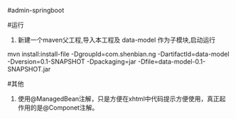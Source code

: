 #admin-springboot

#运行
1.  新建一个maven父工程,导入本工程及 data-model 作为子模块,启动运行

mvn install:install-file
-DgroupId=com.shenbian.ng
-DartifactId=data-model
-Dversion=0.1-SNAPSHOT
-Dpackaging=jar
-Dfile=data-model-0.1-SNAPSHOT.jar


#其他
1.  使用@ManagedBean注解，只是方便在xhtml中代码提示方便使用，真正起作用的是@Componet注解。
